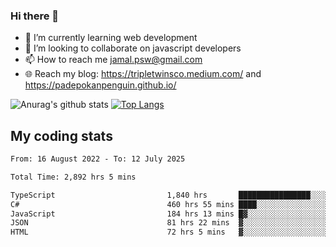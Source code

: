 ### Hi there 👋

<!--
**padepokanpenguin/padepokanpenguin** is a ✨ _special_ ✨ repository because its `README.md` (this file) appears on your GitHub profile.
-->

- 🌱 I’m currently learning  web development
- 👯 I’m looking to collaborate on javascript developers
- 📫 How to reach me jamal.psw@gmail.com
- 🌐 Reach my blog:
   https://tripletwinsco.medium.com/ and
   https://padepokanpenguin.github.io/

![Anurag's github stats](https://github-readme-stats.vercel.app/api?username=padepokanpenguin&count_private=true&disable_animations=false&show_icons=true&theme=default)
[![Top Langs](https://github-readme-stats.vercel.app/api/top-langs/?username=padepokanpenguin&theme=default&layout=compact)](https://github.com/padepokanpenguin)

## My coding stats

<!--START_SECTION:waka-->

```txt
From: 16 August 2022 - To: 12 July 2025

Total Time: 2,892 hrs 5 mins

TypeScript                         1,840 hrs       ████████████████░░░░░░░░░   63.62 %
C#                                 460 hrs 55 mins ████░░░░░░░░░░░░░░░░░░░░░   15.94 %
JavaScript                         184 hrs 13 mins █▓░░░░░░░░░░░░░░░░░░░░░░░   06.37 %
JSON                               81 hrs 22 mins  ▓░░░░░░░░░░░░░░░░░░░░░░░░   02.81 %
HTML                               72 hrs 5 mins   ▓░░░░░░░░░░░░░░░░░░░░░░░░   02.49 %
```

<!--END_SECTION:waka-->


